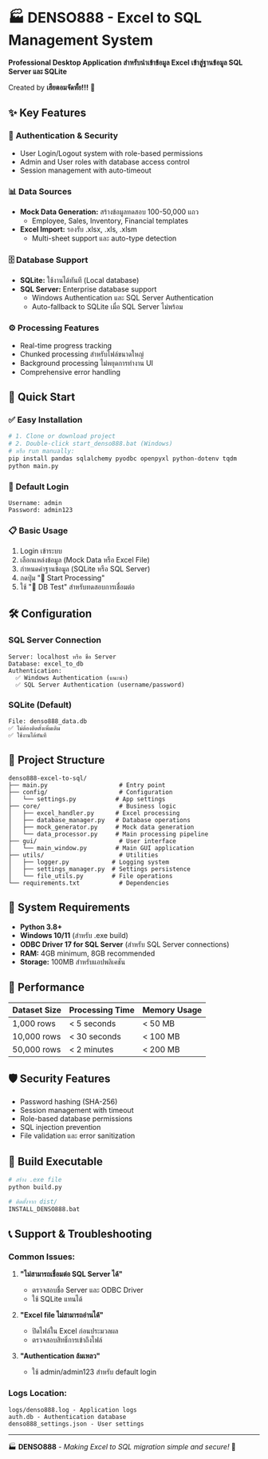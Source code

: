 # 🏭 DENSO888 - Excel to SQL Management System

**Professional Desktop Application สำหรับนำเข้าข้อมูล Excel เข้าสู่ฐานข้อมูล SQL Server และ SQLite**

Created by **เฮียตอมจัดหั้ย!!!** 🚀

## ✨ Key Features

### 🔐 **Authentication & Security**
- User Login/Logout system with role-based permissions
- Admin and User roles with database access control
- Session management with auto-timeout

### 📊 **Data Sources**
- **Mock Data Generation:** สร้างข้อมูลทดสอบ 100-50,000 แถว
  - Employee, Sales, Inventory, Financial templates
- **Excel Import:** รองรับ .xlsx, .xls, .xlsm
  - Multi-sheet support และ auto-type detection

### 🗄️ **Database Support**
- **SQLite:** ใช้งานได้ทันที (Local database)
- **SQL Server:** Enterprise database support
  - Windows Authentication และ SQL Server Authentication
  - Auto-fallback to SQLite เมื่อ SQL Server ไม่พร้อม

### ⚙️ **Processing Features**
- Real-time progress tracking
- Chunked processing สำหรับไฟล์ขนาดใหญ่
- Background processing ไม่หยุดการทำงาน UI
- Comprehensive error handling

## 🚀 Quick Start

### ✅ **Easy Installation**
```bash
# 1. Clone or download project
# 2. Double-click start_denso888.bat (Windows)
# หรือ run manually:
pip install pandas sqlalchemy pyodbc openpyxl python-dotenv tqdm
python main.py
```

### 🔑 **Default Login**
```
Username: admin
Password: admin123
```

### 📋 **Basic Usage**
1. Login เข้าระบบ
2. เลือกแหล่งข้อมูล (Mock Data หรือ Excel File)
3. กำหนดค่าฐานข้อมูล (SQLite หรือ SQL Server)
4. กดปุ่ม "🚀 Start Processing"
5. ใช้ "🔐 DB Test" สำหรับทดสอบการเชื่อมต่อ

## 🛠️ Configuration

### **SQL Server Connection**
```
Server: localhost หรือ ชื่อ Server
Database: excel_to_db
Authentication: 
  ✅ Windows Authentication (แนะนำ)
  ✅ SQL Server Authentication (username/password)
```

### **SQLite (Default)**
```
File: denso888_data.db
✅ ไม่ต้องติดตั้งเพิ่มเติม
✅ ใช้งานได้ทันที
```

## 📁 Project Structure

```
denso888-excel-to-sql/
├── main.py                    # Entry point
├── config/                    # Configuration
│   └── settings.py           # App settings
├── core/                      # Business logic
│   ├── excel_handler.py      # Excel processing
│   ├── database_manager.py   # Database operations
│   ├── mock_generator.py     # Mock data generation
│   └── data_processor.py     # Main processing pipeline
├── gui/                       # User interface
│   └── main_window.py        # Main GUI application
├── utils/                     # Utilities
│   ├── logger.py            # Logging system
│   ├── settings_manager.py  # Settings persistence
│   └── file_utils.py        # File operations
└── requirements.txt           # Dependencies
```

## 🔧 System Requirements

- **Python 3.8+**
- **Windows 10/11** (สำหรับ .exe build)
- **ODBC Driver 17 for SQL Server** (สำหรับ SQL Server connections)
- **RAM:** 4GB minimum, 8GB recommended
- **Storage:** 100MB สำหรับแอปพลิเคชัน

## 🎯 Performance

| Dataset Size  | Processing Time | Memory Usage |
|---------------|-----------------|--------------|
| 1,000 rows    | < 5 seconds    | < 50 MB      |
| 10,000 rows   | < 30 seconds   | < 100 MB     |
| 50,000 rows   | < 2 minutes    | < 200 MB     |

## 🛡️ Security Features

- Password hashing (SHA-256)
- Session management with timeout
- Role-based database permissions
- SQL injection prevention
- File validation และ error sanitization

## 🔄 Build Executable

```bash
# สร้าง .exe file
python build.py

# ติดตั้งจาก dist/
INSTALL_DENSO888.bat
```

## 📞 Support & Troubleshooting

### **Common Issues:**

1. **"ไม่สามารถเชื่อมต่อ SQL Server ได้"**
   - ตรวจสอบชื่อ Server และ ODBC Driver
   - ใช้ SQLite แทนได้

2. **"Excel file ไม่สามารถอ่านได้"**
   - ปิดไฟล์ใน Excel ก่อนประมวลผล
   - ตรวจสอบสิทธิ์การเข้าถึงไฟล์

3. **"Authentication ล้มเหลว"**
   - ใช้ admin/admin123 สำหรับ default login

### **Logs Location:**
```
logs/denso888.log - Application logs
auth.db - Authentication database  
denso888_settings.json - User settings
```

---

🏭 **DENSO888** - _Making Excel to SQL migration simple and secure!_ 🚀
